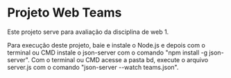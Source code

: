 # Projeto Web Teams
Este projeto serve para avaliação da disciplina de web 1.


Para execução deste projeto, baie e instale o Node.js e depois com o terminal ou CMD instale o json-server com o comando "npm install -g json-server". 
Com o terminal ou CMD acesse a pasta bd, execute o arquivo server.js com o comando "json-server --watch teams.json".
